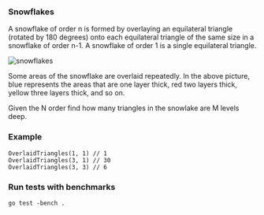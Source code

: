 ### Snowflakes

A snowflake of order n is formed by overlaying an equilateral triangle (rotated by 180 degrees) onto each equilateral triangle of the same size in a snowflake of order n-1. A snowflake of order 1 is a single equilateral triangle.

![snowflakes](https://raw.githubusercontent.com/plutov/practice-go/master/snowflakes/snowflakes.png)

Some areas of the snowflake are overlaid repeatedly. In the above picture, blue represents the areas that are one layer thick, red two layers thick, yellow three layers thick, and so on.

Given the N order find how many triangles in the snowlake are M levels deep.

### Example

```
OverlaidTriangles(1, 1) // 1
OverlaidTriangles(3, 1) // 30
OverlaidTriangles(3, 3) // 6
```

### Run tests with benchmarks

```
go test -bench .
```
